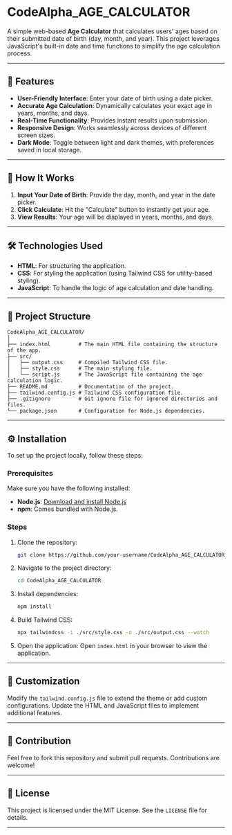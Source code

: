 # CodeAlpha_AGE_CALCULATOR

A simple web-based **Age Calculator** that calculates users' ages based on their submitted date of birth (day, month, and year). This project leverages JavaScript's built-in date and time functions to simplify the age calculation process.

---

## 📝 Features
- **User-Friendly Interface**: Enter your date of birth using a date picker.
- **Accurate Age Calculation**: Dynamically calculates your exact age in years, months, and days.
- **Real-Time Functionality**: Provides instant results upon submission.
- **Responsive Design**: Works seamlessly across devices of different screen sizes.
- **Dark Mode**: Toggle between light and dark themes, with preferences saved in local storage.

---

## 🚀 How It Works
1. **Input Your Date of Birth**: Provide the day, month, and year in the date picker.
2. **Click Calculate**: Hit the "Calculate" button to instantly get your age.
3. **View Results**: Your age will be displayed in years, months, and days.

---

## 🛠️ Technologies Used
- **HTML**: For structuring the application.
- **CSS**: For styling the application (using Tailwind CSS for utility-based styling).
- **JavaScript**: To handle the logic of age calculation and date handling.

---

## 📂 Project Structure
```plaintext
CodeAlpha_AGE_CALCULATOR/
│
├── index.html         # The main HTML file containing the structure of the app.
├── src/
│   ├── output.css     # Compiled Tailwind CSS file.
│   ├── style.css      # The main styling file.
│   └── script.js      # The JavaScript file containing the age calculation logic.
├── README.md          # Documentation of the project.
├── tailwind.config.js # Tailwind CSS configuration file.
├── .gitignore         # Git ignore file for ignored directories and files.
└── package.json       # Configuration for Node.js dependencies.
```

---

## ⚙️ Installation

To set up the project locally, follow these steps:

### Prerequisites
Make sure you have the following installed:
- **Node.js**: [Download and install Node.js](https://nodejs.org)
- **npm**: Comes bundled with Node.js.

### Steps
1. Clone the repository:
   ```bash
   git clone https://github.com/your-username/CodeAlpha_AGE_CALCULATOR.git
   ```
2. Navigate to the project directory:
   ```bash
   cd CodeAlpha_AGE_CALCULATOR
   ```
3. Install dependencies:
   ```bash
   npm install
   ```
4. Build Tailwind CSS:
   ```bash
   npx tailwindcss -i ./src/style.css -o ./src/output.css --watch
   ```
5. Open the application:
   Open `index.html` in your browser to view the application.

---

## 🎨 Customization

Modify the `tailwind.config.js` file to extend the theme or add custom configurations. Update the HTML and JavaScript files to implement additional features.

---

## 🤝 Contribution

Feel free to fork this repository and submit pull requests. Contributions are welcome!

---

## 📜 License

This project is licensed under the MIT License. See the `LICENSE` file for details.

--- 

